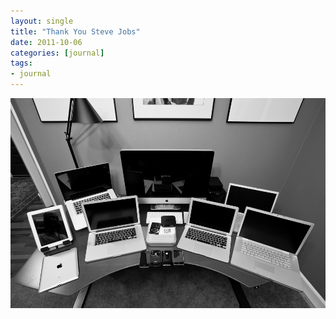 ```yaml
---
layout: single
title: "Thank You Steve Jobs"
date: 2011-10-06
categories: [journal]
tags:
- journal
---
```


![Thank You Steve Jobs](/uploads/2011/10/20111006-IMG_6427_JobsTribute.jpg "Thank You Steve Jobs")
